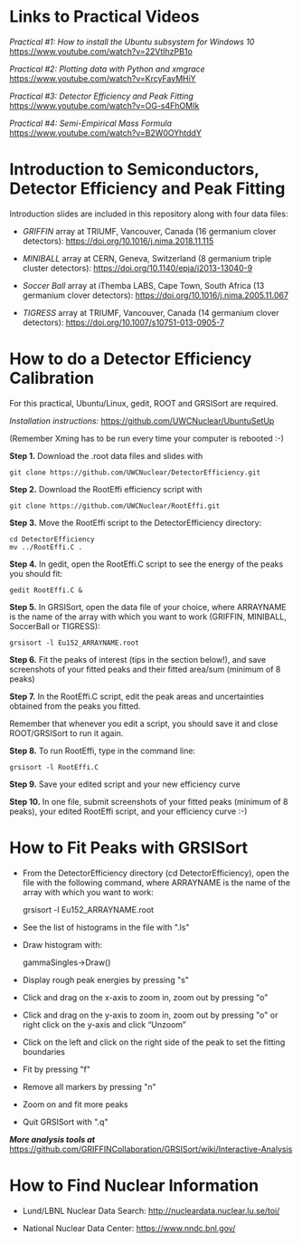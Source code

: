# Links to Practical Videos

*Practical #1: How to install the Ubuntu subsystem for Windows 10*  https://www.youtube.com/watch?v=22VtIhzPB1o

*Practical #2: Plotting data with Python and xmgrace*  https://www.youtube.com/watch?v=KrcyFavMHiY

*Practical #3: Detector Efficiency and Peak Fitting*  https://www.youtube.com/watch?v=OG-s4FhOMIk

*Practical #4: Semi-Empirical Mass Formula* https://www.youtube.com/watch?v=B2W0OYhtddY

# Introduction to Semiconductors, Detector Efficiency and Peak Fitting
Introduction slides are included in this repository along with four data files:

- *GRIFFIN* array at TRIUMF, Vancouver, Canada (16 germanium clover detectors): https://doi.org/10.1016/j.nima.2018.11.115

- *MINIBALL* array at CERN, Geneva, Switzerland (8 germanium triple cluster detectors): https://doi.org/10.1140/epja/i2013-13040-9

- *Soccer Ball* array at iThemba LABS, Cape Town, South Africa (13 germanium clover detectors): https://doi.org/10.1016/j.nima.2005.11.067

- *TIGRESS* array at TRIUMF, Vancouver, Canada (14 germanium clover detectors): https://doi.org/10.1007/s10751-013-0905-7

# How to do a Detector Efficiency Calibration

For this practical, Ubuntu/Linux, gedit, ROOT and GRSISort are required.

*Installation instructions:* https://github.com/UWCNuclear/UbuntuSetUp

(Remember Xming has to be run every time your computer is rebooted :-)

**Step 1.** Download the .root data files and slides with

    git clone https://github.com/UWCNuclear/DetectorEfficiency.git

**Step 2.** Download the RootEffi efficiency script with

    git clone https://github.com/UWCNuclear/RootEffi.git

**Step 3.** Move the RootEffi script to the DetectorEfficiency directory:

    cd DetectorEfficiency
    mv ../RootEffi.C .

**Step 4.** In gedit, open the RootEffi.C script to see the energy of the peaks you should fit:

    gedit RootEffi.C &

**Step 5.** In GRSISort, open the data file of your choice, where ARRAYNAME is the name of the array with which you want to work (GRIFFIN, MINIBALL, SoccerBall or TIGRESS):

    grsisort -l Eu152_ARRAYNAME.root

**Step 6.** Fit the peaks of interest (tips in the section below!), and save screenshots of your fitted peaks and their fitted area/sum (minimum of 8 peaks)

**Step 7.** In the RootEffi.C script, edit the peak areas and uncertainties obtained from the peaks you fitted.

Remember that whenever you edit a script, you should save it and close ROOT/GRSISort to run it again.

**Step 8.** To run RootEffi, type in the command line:

    grsisort -l RootEffi.C

**Step 9.** Save your edited script and your new efficiency curve

**Step 10.** In one file, submit screenshots of your fitted peaks (minimum of 8 peaks), your edited RootEffi script, and your efficiency curve :-)

# How to Fit Peaks with GRSISort

- From the DetectorEfficiency directory (cd DetectorEfficiency), open the file with the following command, where ARRAYNAME is the name of the array with which you want to work:

    grsisort -l Eu152_ARRAYNAME.root

- See the list of histograms in the file with ".ls"

- Draw histogram with:

    gammaSingles->Draw()

- Display rough peak energies by pressing "s"

- Click and drag on the x-axis to zoom in, zoom out by pressing "o"

- Click and drag on the y-axis to zoom in, zoom out by pressing "o" or right click on the y-axis and click “Unzoom”

- Click on the left and click on the right side of the peak to set the fitting boundaries

- Fit by pressing "f"

- Remove all markers by pressing "n"

- Zoom on and fit more peaks

- Quit GRSISort with ".q"

***More analysis tools at*** https://github.com/GRIFFINCollaboration/GRSISort/wiki/Interactive-Analysis

# How to Find Nuclear Information

- Lund/LBNL Nuclear Data Search: http://nucleardata.nuclear.lu.se/toi/

- National Nuclear Data Center: https://www.nndc.bnl.gov/


